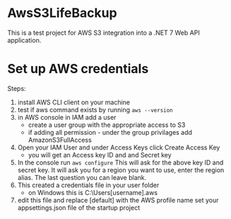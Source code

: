
# AwsS3LifeBackup

This is a test project for AWS S3 integration into a .NET 7 Web API application.

# Set up AWS credentials

Steps:
1. install AWS CLI client on your machine
2. test if aws command exists by running
	`aws --version`
3. in AWS console in IAM add a user
	- create a user group with the appropriate access to S3
	- if adding all permission - under the group privilages add AmazonS3FullAccess
4. Open your IAM User and under Access Keys click Create Access Key
	- you will get an Access key ID and and Secret key
5. In the console run 
	`aws configure`
	This will ask for the above key ID and secret key.
	It will ask you for a region you want to use, enter the region alias.
	The last question you can leave blank.
6. This created a credentials file in your user folder
	- on Windows this is C:\Users\[username]\.aws
7. edit this file and replace [default] with the AWS profile name set your appsettings.json file of the startup project